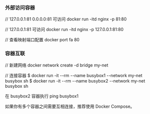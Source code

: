 ### 外部访问容器

// 127.0.0.1:81 0.0.0.0:81 可访问
docker run -itd nginx -p 81:80

// 127.0.0.1:81 可访问
docker run -itd nginx -p 127.0.0.1:81:80

// 查看映射端口配置
docker port fa 80


### 容器互联

// 新建网络
docker network create -d bridge my-net

// 连接容器
$ docker run -it --rm --name busybox1 --network my-net busybox sh
$ docker run -it --rm --name busybox2 --network my-net busybox sh

在 busybox2 容器执行 ping busybox1


如果你有多个容器之间需要互相连接，推荐使用 Docker Compose。
